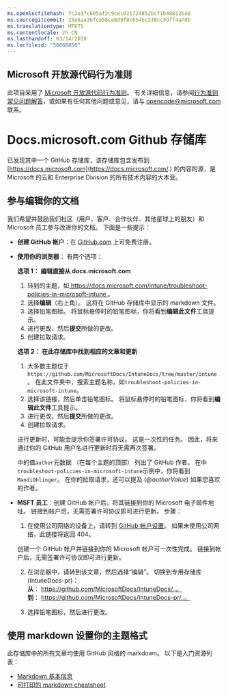 ```yaml
---
ms.openlocfilehash: fc2e17c605af2c9cec021724852bcf1b48012ba8
ms.sourcegitcommit: 25e6aa3bfce58ce8d9f8c054bc338cc3dff4a78b
ms.translationtype: MTE75
ms.contentlocale: zh-CN
ms.lasthandoff: 03/14/2019
ms.locfileid: "58068850"
---
```

## <a name="microsoft-open-source-code-of-conduct"></a>Microsoft 开放源代码行为准则

此项目采用了 [Microsoft 开放源代码行为准则](https://opensource.microsoft.com/codeofconduct/)。
有关详细信息，请参阅[行为准则常见问题解答](https://opensource.microsoft.com/codeofconduct/faq/)，或如果有任何其他问题或意见，请与 [opencode@microsoft.com ](mailto:opencode@microsoft.com) 联系。

# <a name="docsmicrosoftcom-github-repository"></a>Docs.microsoft.com Github 存储库

已发现其中一个 GitHub 存储库，该存储库包含发布到 [https://docs.microsoft.com](https://docs.microsoft.com/.) 的内容的源，是 Microsoft 的云和 Enterprise Division 的所有技术内容的大本营。

## <a name="contribute-to-your-documentation"></a>参与编辑你的文档
我们希望并鼓励我们社区（用户、客户、合作伙伴、其他星球上的朋友）和 Microsoft 员工参与改进你的文档。 下面是一些提示：

* **创建 GitHub 帐户**：在 [GitHub.com](https://www.github.com) 上可免费注册。

* **使用你的浏览器**： 有两个选项： 

    **选项 1： 编辑直接从 docs.microsoft.com**  
    1. 转到的主题，如[ https://docs.microsoft.com/intune/troubleshoot-policies-in-microsoft-intune ](https://docs.microsoft.com/ntune/troubleshoot-policies-in-microsoft-intune)。 
    2. 选择**编辑**（右上角）。 这将在 GitHub 存储库中显示的 markdown 文件。
    3. 选择铅笔图标。 将鼠标悬停时的铅笔图标，你将看到**编辑此文件**工具提示。 
    4. 进行更改，然后**提交**所做的更改。 
    5. 创建拉取请求。
    
    **选项 2： 在此存储库中找到相应的文章和更新**  
    1.  大多数主题位于`https://github.com/MicrosoftDocs/IntuneDocs/tree/master/intune`。 在此文件夹中，搜索主题名称，如`troubleshoot-policies-in-microsoft-intune`。 
    2. 选择该链接，然后单击铅笔图标。 将鼠标悬停时的铅笔图标，你将看到**编辑此文件**工具提示。 
    3. 进行更改，然后**提交**所做的更改。 
    4. 创建拉取请求。 

  进行更新时，可能会提示你签署许可协议。 这是一次性的任务。 因此，将来通过你的 GitHub 用户名进行更新时将无需再次签署。 
  
  中的值`author`元数据 （在每个主题的顶部） 列出了 GitHub 作者。 在中`troubleshoot-policies-in-microsoft-intune`示例中，你将看到`MandiOhlinger`。 在你的拉取请求，还可以提及 (@*authorValue*) 如果您喜欢的作者。
  
* **MSFT 员工**：创建 GitHub 帐户后，将其链接到你的 Microsoft 电子邮件地址。 链接到帐户后，无需签署许可协议即可进行更新。 步骤：

  1. 在使用公司网络的设备上，请转到 [GitHub 帐户设置](https://review.docs.microsoft.com/en-us/help/contribute/contribute-get-started-setup-github?branch=master)。 如果未使用公司网络，此链接将返回 404。
  
    创建一个 GitHub 帐户并链接到你的 Microsoft 帐户可一次性完成。 链接到帐户后，无需签署许可协议即可进行更新。 

  2. 在浏览器中，请转到该文章，然后选择“编辑”。 切换到专用存储库 (IntuneDocs-pr)：  
    **从**： https://github.com/MicrosoftDocs/IntuneDocs/..。  
    **到**： https://github.com/MicrosoftDocs/IntuneDocs-pr/..。
  
  3. 选择铅笔图标，然后进行更改。 

## <a name="use-markdown-to-format-your-topic"></a>使用 markdown 设置你的主题格式
此存储库中的所有文章均使用 GitHub 风格的 markdown。 以下是入门资源列表：

* [Markdown 基本信息](https://help.github.com/articles/basic-writing-and-formatting-syntax/)
* [可打印的 markdown cheatsheet](https://guides.github.com/pdfs/markdown-cheatsheet-online.pdf)
